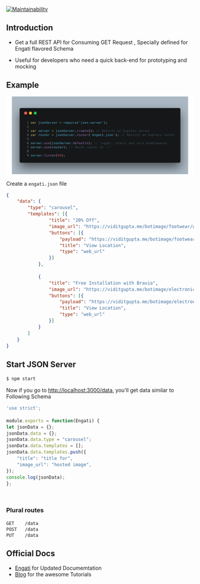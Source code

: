 [![Maintainability](https://api.codeclimate.com/v1/badges/1f6f9a04eafca27e7b30/maintainability)](https://codeclimate.com/github/Ayushverma8/Engati-API-Starter/maintainability)

## Introduction
* Get a full REST API for Consuming GET Request , Specially defined for Engati flavored Schema

* Useful for developers who need a quick back-end for prototyping and mocking
## Example
![Image of Code](https://raw.githubusercontent.com/Ayushverma8/Engati-API-Starter/master/carbon%20(1).png?token=AOo3d-034P45jv13OSd2oCvNzSKmlBawks5aD_SNwA%3D%3D)

Create a `engati.json` file

```json
{
    "data": {
        "type": "carousel",
        "templates": [{
                "title": "20% Off",
                "image_url": "https://viditgupta.me/botimage/footwear/woodlandlogo.png",
                "buttons": [{
                    "payload": "https://viditgupta.me/botimage/footwear/woodlandmap.png",
                    "title": "View Location",
                    "type": "web_url"
                }]
            },
            
            {
                "title": "Free Installation with Bravia",
                "image_url": "https://viditgupta.me/botimage/electronics/sonylogo.png",
                "buttons": [{
                    "payload": "https://viditgupta.me/botimage/electronics/sonymap.png",
                    "title": "View Location",
                    "type": "web_url"
                }]
            }
        ]
    }
}

```
## Start JSON Server

```bash
$ npm start
```

Now if you go to [http://localhost:3000/data](http://localhost:3000/data), you'll get data similar to Following Schema

```javascript
'use strict';

module.exports = function(Engati) {
let jsonData = {};
jsonData.data = {};
jsonData.data.type = "carousel";
jsonData.data.templates = [];
jsonData.data.templates.push({
	"title": "title for",
	"image_url": "hosted image",
});
console.log(jsonData);
};
```


<br>

### Plural routes
```
GET    /data 
POST   /data 
PUT    /data 
```


## Official Docs

 * [Engati](https://engati.com/) for Updated Documemtation
 * [Blog](http://blog.engati.com/) for the awesome Tutorials
 
